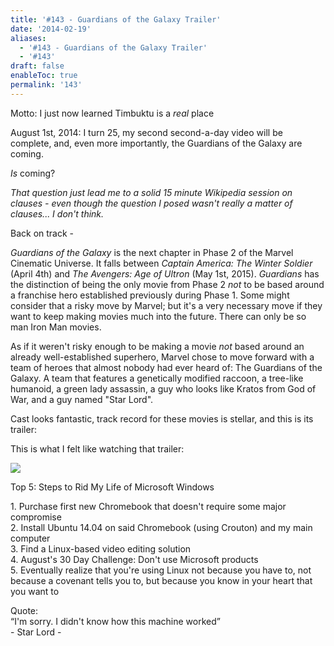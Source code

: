 ```yaml
---
title: '#143 - Guardians of the Galaxy Trailer'
date: '2014-02-19'
aliases:
  - '#143 - Guardians of the Galaxy Trailer'
  - '#143'
draft: false
enableToc: true
permalink: '143'
---
```


Motto: I just now learned Timbuktu is a _real_ place

  
August 1st, 2014: I turn 25, my second second-a-day video will be complete, and, even more importantly, the Guardians of the Galaxy are coming.

  
_Is_ coming?

  
_That question just lead me to a solid 15 minute Wikipedia session on clauses - even though the question I posed wasn't really a matter of clauses... I don't think._

  
Back on track -

  
_Guardians of the Galaxy_ is the next chapter in Phase 2 of the Marvel Cinematic Universe. It falls between _Captain America: The Winter Soldier_ (April 4th) and _The Avengers: Age of Ultron_ (May 1st, 2015). _Guardians_ has the distinction of being the only movie from Phase 2 _not_ to be based around a franchise hero established previously during Phase 1\. Some might consider that a risky move by Marvel; but it's a very necessary move if they want to keep making movies much into the future. There can only be so man Iron Man movies.

  
As if it weren't risky enough to be making a movie _not_ based around an already well-established superhero, Marvel chose to move forward with a team of heroes that almost nobody had ever heard of: The Guardians of the Galaxy. A team that features a genetically modified raccoon, a tree-like humanoid, a green lady assassin, a guy who looks like Kratos from God of War, and a guy named "Star Lord".   
  
Cast looks fantastic, track record for these movies is stellar, and this is its trailer:
  
  
This is what I felt like watching that trailer:  
  
  
[![](assets/143-1.gif)](http://1.bp.blogspot.com/-716xZACcfTs/UwUB8LnHdEI/AAAAAAABJco/jqjMIFh7PKI/s1600/AndySurprised.gif)

  
Top 5: Steps to Rid My Life of Microsoft Windows

1\. Purchase first new Chromebook that doesn't require some major compromise  
2\. Install Ubuntu 14.04 on said Chromebook (using Crouton) and my main computer  
3\. Find a Linux-based video editing solution  
4\. August's 30 Day Challenge: Don't use Microsoft products  
5\. Eventually realize that you're using Linux not because you have to, not because a covenant tells you to, but because you know in your heart that you want to  
  
Quote:   
“I'm sorry. I didn't know how this machine worked”  
\- Star Lord -
